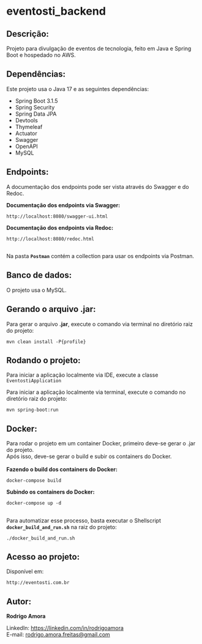 # eventosti_backend
Descrição:
----------
Projeto para divulgação de eventos de tecnologia, feito em Java e Spring Boot e hospedado no AWS.

Dependências:
-------------
Este projeto usa o Java 17 e as seguintes dependências:
* Spring Boot 3.1.5
* Spring Security
* Spring Data JPA
* Devtools
* Thymeleaf
* Actuator
* Swagger
* OpenAPI
* MySQL

Endpoints:
----------
A documentação dos endpoints pode ser vista através do Swagger e do Redoc.<br>

<b>Documentação dos endpoints via Swagger:</b>
```shell script
http://localhost:8080/swagger-ui.html
```

<b>Documentação dos endpoints via Redoc:</b>
```shell script
http://localhost:8080/redoc.html
```

##
Na pasta <b>`Postman`</b> contém a collection para usar os endpoints via Postman.

Banco de dados:
---------------
O projeto usa o MySQL.

Gerando o arquivo .jar:
-----------------------
Para gerar o arquivo <b>.jar</b>, execute o comando via terminal no diretório raiz do projeto:
```shell script
mvn clean install -P{profile}
```

Rodando o projeto:
------------------
Para iniciar a aplicação localmente via IDE, execute a classe `EventostiApplication`

Para iniciar a aplicação localmente via terminal, execute o comando no diretório raiz do projeto:
```shell script
mvn spring-boot:run
```

Docker:
-------
Para rodar o projeto em um container Docker, primeiro deve-se gerar o .jar do projeto.<br>
Após isso, deve-se gerar o build e subir os containers do Docker.<br><br>
<b>Fazendo o build dos containers do Docker:</b>
```shell script
docker-compose build

```

<b>Subindo os containers do Docker:</b>
```shell script
docker-compose up -d
```

##
Para automatizar esse processo, basta executar o Shellscript <b>`docker_build_and_run.sh`</b> na raiz do projeto:
```shell script
./docker_build_and_run.sh
```

Acesso ao projeto:
------------------
Disponível em:
```shell script
http://eventosti.com.br
```

Autor:
------
<b>Rodrigo Amora</b>

LinkedIn: https://linkedin.com/in/rodrigoamora <br>
E-mail: rodrigo.amora.freitas@gmail.com
